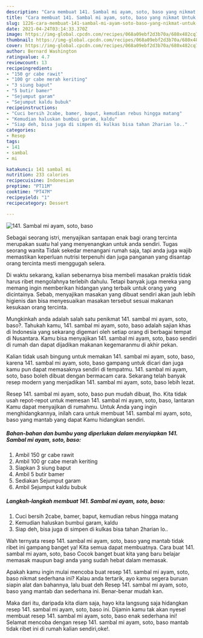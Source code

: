 ```yaml
---
description: "Cara membuat 141. Sambal mi ayam, soto, baso yang nikmat Untuk Jualan"
title: "Cara membuat 141. Sambal mi ayam, soto, baso yang nikmat Untuk Jualan"
slug: 1226-cara-membuat-141-sambal-mi-ayam-soto-baso-yang-nikmat-untuk-jualan
date: 2021-04-24T03:14:33.370Z
image: https://img-global.cpcdn.com/recipes/068a09ebf2d3b70a/680x482cq70/141-sambal-mi-ayam-soto-baso-foto-resep-utama.jpg
thumbnail: https://img-global.cpcdn.com/recipes/068a09ebf2d3b70a/680x482cq70/141-sambal-mi-ayam-soto-baso-foto-resep-utama.jpg
cover: https://img-global.cpcdn.com/recipes/068a09ebf2d3b70a/680x482cq70/141-sambal-mi-ayam-soto-baso-foto-resep-utama.jpg
author: Bernard Washington
ratingvalue: 4.7
reviewcount: 13
recipeingredient:
- "150 gr cabe rawit"
- "100 gr cabe merah keriting"
- "3 siung baput"
- "5 butir bamer"
- "Sejumput garam"
- "Sejumput kaldu bubuk"
recipeinstructions:
- "Cuci bersih 2cabe, bamer, baput, kemudian rebus hingga matang"
- "Kemudian haluskan bumbui garam, kaldu"
- "Siap deh, bisa juga di simpen di kulkas bisa tahan 2harian lo.."
categories:
- Resep
tags:
- 141
- sambal
- mi

katakunci: 141 sambal mi 
nutrition: 233 calories
recipecuisine: Indonesian
preptime: "PT11M"
cooktime: "PT47M"
recipeyield: "1"
recipecategory: Dessert

---
```



![141. Sambal mi ayam, soto, baso](https://img-global.cpcdn.com/recipes/068a09ebf2d3b70a/680x482cq70/141-sambal-mi-ayam-soto-baso-foto-resep-utama.jpg)

Sebagai seorang istri, menyajikan santapan enak bagi orang tercinta merupakan suatu hal yang menyenangkan untuk anda sendiri. Tugas seorang  wanita Tidak sekedar menangani rumah saja, tapi anda juga wajib memastikan keperluan nutrisi terpenuhi dan juga panganan yang disantap orang tercinta mesti menggugah selera.

Di waktu  sekarang, kalian sebenarnya bisa membeli masakan praktis tidak harus ribet mengolahnya terlebih dahulu. Tetapi banyak juga mereka yang memang ingin memberikan hidangan yang terbaik untuk orang yang dicintainya. Sebab, menyajikan masakan yang dibuat sendiri akan jauh lebih higienis dan bisa menyesuaikan masakan tersebut sesuai makanan kesukaan orang tercinta. 



Mungkinkah anda adalah salah satu penikmat 141. sambal mi ayam, soto, baso?. Tahukah kamu, 141. sambal mi ayam, soto, baso adalah sajian khas di Indonesia yang sekarang digemari oleh setiap orang di berbagai tempat di Nusantara. Kamu bisa menyajikan 141. sambal mi ayam, soto, baso sendiri di rumah dan dapat dijadikan makanan kegemaranmu di akhir pekan.

Kalian tidak usah bingung untuk memakan 141. sambal mi ayam, soto, baso, karena 141. sambal mi ayam, soto, baso gampang untuk dicari dan juga kamu pun dapat memasaknya sendiri di tempatmu. 141. sambal mi ayam, soto, baso boleh dibuat dengan bermacam cara. Sekarang telah banyak resep modern yang menjadikan 141. sambal mi ayam, soto, baso lebih lezat.

Resep 141. sambal mi ayam, soto, baso pun mudah dibuat, lho. Kita tidak usah repot-repot untuk memesan 141. sambal mi ayam, soto, baso, lantaran Kamu dapat menyajikan di rumahmu. Untuk Anda yang ingin menghidangkannya, inilah cara untuk membuat 141. sambal mi ayam, soto, baso yang mantab yang dapat Kamu hidangkan sendiri.

<!--inarticleads1-->

##### Bahan-bahan dan bumbu yang diperlukan dalam menyiapkan 141. Sambal mi ayam, soto, baso:

1. Ambil 150 gr cabe rawit
1. Ambil 100 gr cabe merah keriting
1. Siapkan 3 siung baput
1. Ambil 5 butir bamer
1. Sediakan Sejumput garam
1. Ambil Sejumput kaldu bubuk




<!--inarticleads2-->

##### Langkah-langkah membuat 141. Sambal mi ayam, soto, baso:

1. Cuci bersih 2cabe, bamer, baput, kemudian rebus hingga matang
1. Kemudian haluskan bumbui garam, kaldu
1. Siap deh, bisa juga di simpen di kulkas bisa tahan 2harian lo..




Wah ternyata resep 141. sambal mi ayam, soto, baso yang mantab tidak ribet ini gampang banget ya! Kita semua dapat membuatnya. Cara buat 141. sambal mi ayam, soto, baso Cocok banget buat kita yang baru belajar memasak maupun bagi anda yang sudah hebat dalam memasak.

Apakah kamu ingin mulai mencoba buat resep 141. sambal mi ayam, soto, baso nikmat sederhana ini? Kalau anda tertarik, ayo kamu segera buruan siapin alat dan bahannya, lalu buat deh Resep 141. sambal mi ayam, soto, baso yang mantab dan sederhana ini. Benar-benar mudah kan. 

Maka dari itu, daripada kita diam saja, hayo kita langsung saja hidangkan resep 141. sambal mi ayam, soto, baso ini. Dijamin kamu tak akan nyesel membuat resep 141. sambal mi ayam, soto, baso enak sederhana ini! Selamat mencoba dengan resep 141. sambal mi ayam, soto, baso mantab tidak ribet ini di rumah kalian sendiri,oke!.

